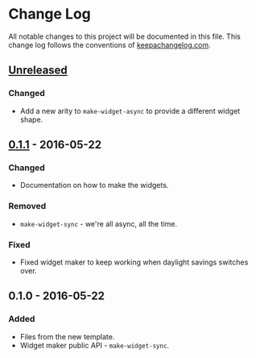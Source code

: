 # Change Log
All notable changes to this project will be documented in this file. This change log follows the conventions of [keepachangelog.com](http://keepachangelog.com/).

## [Unreleased]
### Changed
- Add a new arity to `make-widget-async` to provide a different widget shape.

## [0.1.1] - 2016-05-22
### Changed
- Documentation on how to make the widgets.

### Removed
- `make-widget-sync` - we're all async, all the time.

### Fixed
- Fixed widget maker to keep working when daylight savings switches over.

## 0.1.0 - 2016-05-22
### Added
- Files from the new template.
- Widget maker public API - `make-widget-sync`.

[Unreleased]: https://github.com/your-name/james/compare/0.1.1...HEAD
[0.1.1]: https://github.com/your-name/james/compare/0.1.0...0.1.1
